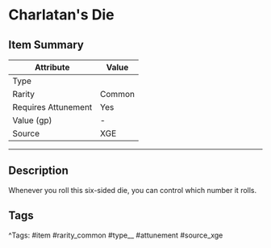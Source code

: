 # Charlatan's Die

## Item Summary

| Attribute            | Value                        |
|----------------------|------------------------------|
| Type                 |   |
| Rarity               | Common             |
| Requires Attunement  | Yes                |
| Value (gp)           | -    |
| Source               | XGE |

---

## Description

Whenever you roll this six-sided die, you can control which number it rolls.

## Tags

^Tags: #item #rarity_common #type__ #attunement #source_xge